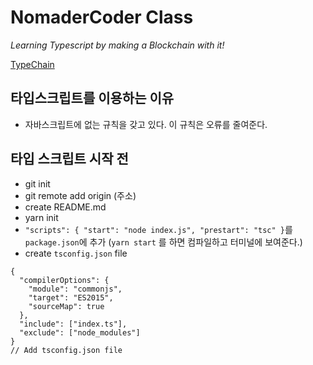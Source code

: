 # NomaderCoder Class

_Learning Typescript by making a Blockchain with it!_

[TypeChain](https://nomadcoders.co/typescript-for-beginners/lectures/1717)

## 타입스크립트를 이용하는 이유

- 자바스크립트에 없는 규칙을 갖고 있다. 이 규칙은 오류를 줄여준다.

## 타입 스크립트 시작 전

- git init
- git remote add origin (주소)
- create README.md
- yarn init
- `"scripts": { "start": "node index.js", "prestart": "tsc" }`를 `package.json`에 추가 (`yarn start` 를 하면 컴파일하고 터미널에 보여준다.)
- create `tsconfig.json` file

```
{
  "compilerOptions": {
    "module": "commonjs",
    "target": "ES2015",
    "sourceMap": true
  },
  "include": ["index.ts"],
  "exclude": ["node_modules"]
}
// Add tsconfig.json file
```

